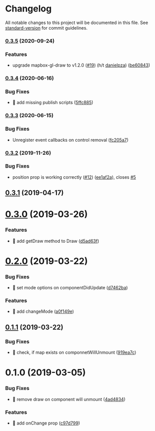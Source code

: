# Changelog

All notable changes to this project will be documented in this file. See [standard-version](https://github.com/conventional-changelog/standard-version) for commit guidelines.

### [0.3.5](https://github.com/urbica/react-map-gl-draw/compare/v0.3.4...v0.3.5) (2020-09-24)


### Features

* upgrade mapbox-gl-draw to v1.2.0 ([#19](https://github.com/urbica/react-map-gl-draw/issues/19)) (h/t [danielpza](https://github.com/danielpza)) ([be60843](https://github.com/urbica/react-map-gl-draw/commit/be6084384f5ceb1a68ba630a399b932aebaaf507))

### [0.3.4](https://github.com/urbica/react-map-gl-draw/compare/v0.3.3...v0.3.4) (2020-06-16)


### Bug Fixes

* 🐛 add missing publish scripts ([5ffc885](https://github.com/urbica/react-map-gl-draw/commit/5ffc8852472a6a5b916236b7366ebeabae3fa584))

### [0.3.3](https://github.com/urbica/react-map-gl-draw/compare/v0.3.2...v0.3.3) (2020-06-15)


### Bug Fixes

* Unregister event callbacks on control removal ([fc205a7](https://github.com/urbica/react-map-gl-draw/commit/fc205a7235b683a75751927642359e1dbd30ec8d))

### [0.3.2](https://github.com/urbica/react-map-gl-draw/compare/v0.3.1...v0.3.2) (2019-11-26)


### Bug Fixes

* position prop is working correctly ([#12](https://github.com/urbica/react-map-gl-draw/issues/12)) ([ee1af2a](https://github.com/urbica/react-map-gl-draw/commit/ee1af2a9382a1773d12da534d5ea713ea22f1a34)), closes [#5](https://github.com/urbica/react-map-gl-draw/issues/5)

## [0.3.1](https://github.com/urbica/react-map-gl-draw/compare/v0.3.0...v0.3.1) (2019-04-17)



# [0.3.0](https://github.com/urbica/react-map-gl-draw/compare/v0.2.0...v0.3.0) (2019-03-26)


### Features

* 🎸 add getDraw method to Draw ([d5ad63f](https://github.com/urbica/react-map-gl-draw/commit/d5ad63f))



# [0.2.0](https://github.com/urbica/react-map-gl-draw/compare/v0.1.1...v0.2.0) (2019-03-22)


### Bug Fixes

* 🐛 set mode options on componentDidUpdate ([d7462ba](https://github.com/urbica/react-map-gl-draw/commit/d7462ba))


### Features

* 🎸 add changeMode ([a0f149e](https://github.com/urbica/react-map-gl-draw/commit/a0f149e))



## [0.1.1](https://github.com/urbica/react-map-gl-draw/compare/v0.1.0...v0.1.1) (2019-03-22)


### Bug Fixes

* 🐛 check, if map exists on componnetWillUnmount ([919ea7c](https://github.com/urbica/react-map-gl-draw/commit/919ea7c))



# 0.1.0 (2019-03-05)


### Bug Fixes

* 🐛 remove draw on component will unmount ([4ad4834](https://github.com/urbica/react-map-gl-draw/commit/4ad4834))


### Features

* 🎸 add onChange prop ([c97d799](https://github.com/urbica/react-map-gl-draw/commit/c97d799))
